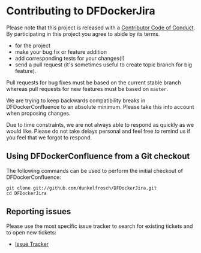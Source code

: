 # Contributing to DFDockerJira

Please note that this project is released with a [Contributor Code of Conduct](CONTRIBUTING_COC.md). By participating in this project you agree to abide by its terms.

* for the project
* make your bug fix or feature addition
* add corresponding tests for your changes(!)
* send a pull request (it's sometimes useful to create topic branch for big feature).

Pull requests for bug fixes must be based on the current stable branch whereas pull requests for new features must be based on `master`.

We are trying to keep backwards compatibility breaks in DFDockerConfluence to an absolute minimum. Please take this into account when proposing changes.

Due to time constraints, we are not always able to respond as quickly as we would like. Please do not take delays personal and feel free to remind us if you feel that we forgot to respond.

## Using DFDockerConfluence from a Git checkout

The following commands can be used to perform the initial checkout of DFDockerConfluence:

    git clone git://github.com/dunkelfrosch/DFDockerJira.git
    cd DFDockerJira

## Reporting issues

Please use the most specific issue tracker to search for existing tickets and to open new tickets:
* [Issue Tracker](https://github.com/dunkelfrosch/DFDockerJira/issues)
